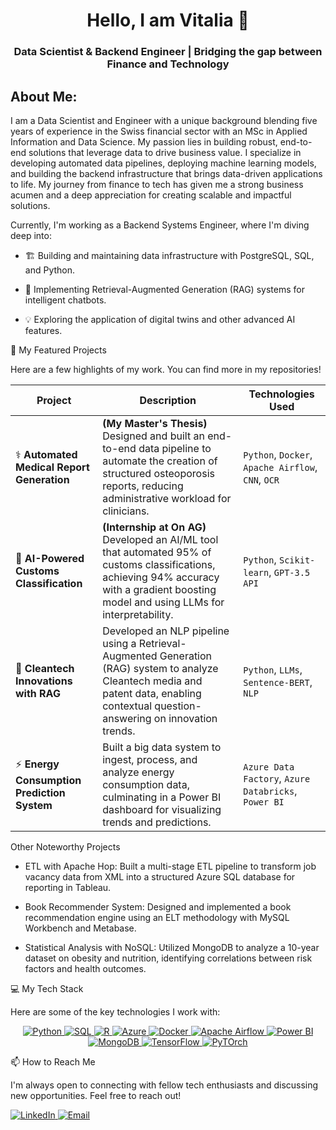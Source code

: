 <h1 align="center">Hello, I am Vitalia 👋</h1>
<h3 align="center">Data Scientist & Backend Engineer | Bridging the gap between Finance and Technology</h3>

## About Me: 
I am a Data Scientist and Engineer with a unique background blending five years of experience in the Swiss financial sector with an MSc in Applied Information and Data Science. My passion lies in building robust, end-to-end solutions that leverage data to drive business value. I specialize in developing automated data pipelines, deploying machine learning models, and building the backend infrastructure that brings data-driven applications to life. My journey from finance to tech has given me a strong business acumen and a deep appreciation for creating scalable and impactful solutions.

Currently, I'm working as a Backend Systems Engineer, where I'm diving deep into:

* 🏗️ Building and maintaining data infrastructure with PostgreSQL, SQL, and Python.

* 🤖 Implementing Retrieval-Augmented Generation (RAG) systems for intelligent chatbots.

* 💡 Exploring the application of digital twins and other advanced AI features.


🚀 My Featured Projects

Here are a few highlights of my work. You can find more in my repositories!

| Project | Description | Technologies Used |
|---|---|---|
| ⚕️ **Automated Medical Report Generation** | **(My Master's Thesis)** Designed and built an end-to-end data pipeline to automate the creation of structured osteoporosis reports, reducing administrative workload for clinicians. | `Python`, `Docker`, `Apache Airflow`, `CNN`, `OCR` |
| 🤖 **AI-Powered Customs Classification** | **(Internship at On AG)** Developed an AI/ML tool that automated 95% of customs classifications, achieving 94% accuracy with a gradient boosting model and using LLMs for interpretability. | `Python`, `Scikit-learn`, `GPT-3.5 API` |
| 🔬 **Cleantech Innovations with RAG** | Developed an NLP pipeline using a Retrieval-Augmented Generation (RAG) system to analyze Cleantech media and patent data, enabling contextual question-answering on innovation trends. | `Python`, `LLMs`, `Sentence-BERT`, `NLP` |
| ⚡ **Energy Consumption Prediction System** | Built a big data system to ingest, process, and analyze energy consumption data, culminating in a Power BI dashboard for visualizing trends and predictions. | `Azure Data Factory`, `Azure Databricks`, `Power BI` |

Other Noteworthy Projects

* ETL with Apache Hop: Built a multi-stage ETL pipeline to transform job vacancy data from XML into a structured Azure SQL database for reporting in Tableau.

* Book Recommender System: Designed and implemented a book recommendation engine using an ELT methodology with MySQL Workbench and Metabase.

* Statistical Analysis with NoSQL: Utilized MongoDB to analyze a 10-year dataset on obesity and nutrition, identifying correlations between risk factors and health outcomes.

💻 My Tech Stack

Here are some of the key technologies I work with:
<div align="center">
<a href="#">
<img src="https://img.shields.io/badge/Python-14354C?style=for-the-badge&logo=python&logoColor=white" alt="Python" />
</a>
<a href="#">
<img src="https://img.shields.io/badge/PostgreSQL-4169E1?style=for-the-badge&logo=postgresql&logoColor=white" alt="SQL" />
</a>
<a href="#">
<img src="https://img.shields.io/badge/R-276DC3?style=for-the-badge&logo=r&logoColor=white" alt="R" />
</a>
<a href="#">
<img src="https://img.shields.io/badge/microsoft%20azure-0089D6?style=for-the-badge&logo=microsoft-azure&logoColor=white" alt="Azure" />
</a>
<a href="#">
<img src="https://img.shields.io/badge/Docker-2CA5E0?style=for-the-badge&logo=docker&logoColor=white" alt="Docker" />
</a>
<a href="#">
<img src="https://img.shields.io/badge/Airflow-017CEE?style=for-the-badge&logo=Apache%20Airflow&logoColor=white" alt="Apache Airflow" />
</a>
<a href="#">
<img src="https://img.shields.io/badge/PowerBI-F2C811?style=for-the-badge&logo=Power%20BI&logoColor=white" alt="Power BI" />
</a>
<a href="#">
<img src="https://img.shields.io/badge/MongoDB-47A248?style=for-the-badge&logo=mongodb&logoColor=white" alt="MongoDB"/>
</a>
<a href="#">
<img src="https://img.shields.io/badge/TensorFlow-FF6F00?style=for-the-badge&logo=tensorflow&logoColor=white" alt="TensorFlow" />
</a>
<a href="#">
<img src="https://img.shields.io/badge/PyTorch-EE4C2C?style=for-the-badge&logo=pytorch&logoColor=white" alt="PyTOrch" />
</a>
</div>




📫 How to Reach Me

I'm always open to connecting with fellow tech enthusiasts and discussing new opportunities. Feel free to reach out!

<p align="left">
<a href="https://www.google.com/search?q=https://www.linkedin.com/in/your-linkedin-profile/" target="_blank">
<img src="https://www.google.com/search?q=https://img.shields.io/badge/LinkedIn-0077B5%3Fstyle%3Dfor-the-badge%26logo%3Dlinkedin%26logoColor%3Dwhite" alt="LinkedIn"/>
</a>
<a href="mailto:your.email@example.com">
<img src="https://www.google.com/search?q=https://img.shields.io/badge/Email-D14836%3Fstyle%3Dfor-the-badge%26logo%3Dgmail%26logoColor%3Dwhite" alt="Email"/>
</a>
</p>
